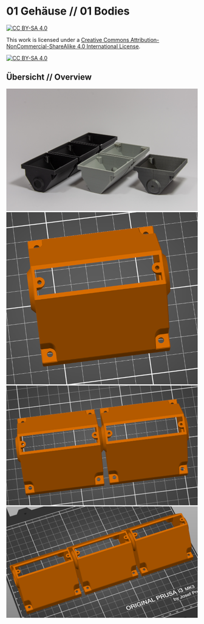 # 01 Gehäuse // 01 Bodies

[![CC BY-SA 4.0][cc-by-sa-shield]][cc-by-sa]

This work is licensed under a [Creative Commons Attribution-NonCommercial-ShareAlike 4.0 International License][cc-by-sa].

[![CC BY-SA 4.0][cc-by-sa-image]][cc-by-sa]

[cc-by-sa]: http://creativecommons.org/licenses/by-nc-sa/4.0/
[cc-by-sa-image]: https://licensebuttons.net/l/by-nc-sa/4.0/88x31.png
[cc-by-sa-shield]: https://img.shields.io/badge/License-CC%20BY--NC--SA%204.0-lightgrey.svg

## Übersicht // Overview

![Vergleich](/Images/Ampel_Formen.jpg)
![1 Licht](/Images/Gehaeuse1er_offen_offen.PNG)
![2 Lichter](/Images/Gehaeuse2er_offen_offen.PNG)
![3 Lichter](/Images/Gehaeuse3er_offen_offen.PNG)
